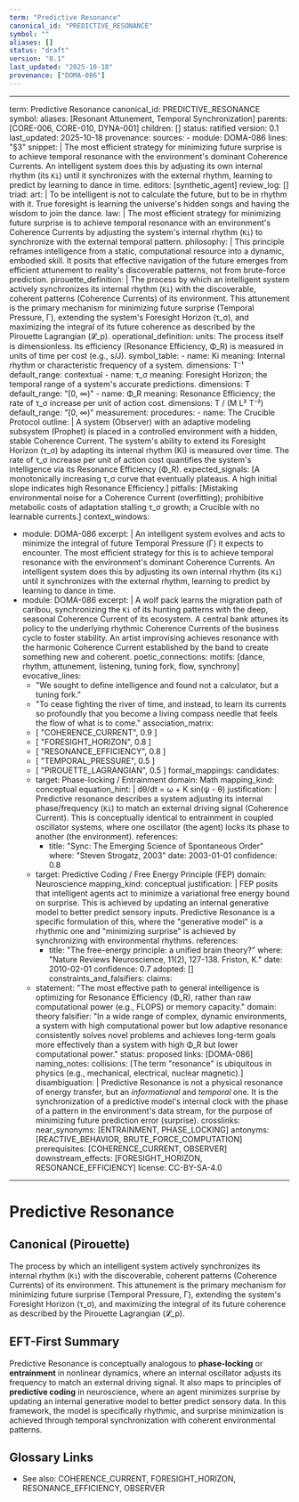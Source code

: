 ```yaml
---
term: "Predictive Resonance"
canonical_id: "PREDICTIVE_RESONANCE"
symbol: ""
aliases: []
status: "draft"
version: "0.1"
last_updated: "2025-10-18"
provenance: ["DOMA-086"]
---
```


---
term: Predictive Resonance
canonical_id: PREDICTIVE_RESONANCE
symbol: 
aliases: [Resonant Attunement, Temporal Synchronization]
parents: [CORE-006, CORE-010, DYNA-001]
children: []
status: ratified
version: 0.1
last_updated: 2025-10-18
provenance:
  sources:
    - module: DOMA-086
      lines: "§3"
      snippet: |
        The most efficient strategy for minimizing future surprise is to achieve temporal resonance with the environment's dominant Coherence Currents. An intelligent system does this by adjusting its own internal rhythm (its `Ki`) until it synchronizes with the external rhythm, learning to predict by learning to dance in time.
  editors: [synthetic_agent]
  review_log: []
triad:
  art: |
    To be intelligent is not to calculate the future, but to be in rhythm with it. True foresight is learning the universe's hidden songs and having the wisdom to join the dance.
  law: |
    The most efficient strategy for minimizing future surprise is to achieve temporal resonance with an environment's Coherence Currents by adjusting the system's internal rhythm (`Ki`) to synchronize with the external temporal pattern.
  philosophy: |
    This principle reframes intelligence from a static, computational resource into a dynamic, embodied skill. It posits that effective navigation of the future emerges from efficient attunement to reality's discoverable patterns, not from brute-force prediction.
pirouette_definition: |
  The process by which an intelligent system actively synchronizes its internal rhythm (`Ki`) with the discoverable, coherent patterns (Coherence Currents) of its environment. This attunement is the primary mechanism for minimizing future surprise (Temporal Pressure, Γ), extending the system's Foresight Horizon (τ_σ), and maximizing the integral of its future coherence as described by the Pirouette Lagrangian (𝓛_p).
operational_definition:
  units: The process itself is dimensionless. Its efficiency (Resonance Efficiency, Φ_R) is measured in units of time per cost (e.g., s/J).
  symbol_table:
    - name: Ki
      meaning: Internal rhythm or characteristic frequency of a system.
      dimensions: T⁻¹
      default_range: contextual
    - name: τ_σ
      meaning: Foresight Horizon; the temporal range of a system's accurate predictions.
      dimensions: T
      default_range: "[0, ∞)"
    - name: Φ_R
      meaning: Resonance Efficiency; the rate of τ_σ increase per unit of action cost.
      dimensions: T / (M L² T⁻²)
      default_range: "[0, ∞)"
  measurement:
    procedures:
      - name: The Crucible Protocol
        outline: |
          A system (Observer) with an adaptive modeling subsystem (Prophet) is placed in a controlled environment with a hidden, stable Coherence Current. The system's ability to extend its Foresight Horizon (τ_σ) by adapting its internal rhythm (Ki) is measured over time. The rate of τ_σ increase per unit of action cost quantifies the system's intelligence via its Resonance Efficiency (Φ_R).
        expected_signals: [A monotonically increasing τ_σ curve that eventually plateaus. A high initial slope indicates high Resonance Efficiency.]
        pitfalls: [Mistaking environmental noise for a Coherence Current (overfitting); prohibitive metabolic costs of adaptation stalling τ_σ growth; a Crucible with no learnable currents.]
context_windows:
  - module: DOMA-086
    excerpt: |
      An intelligent system evolves and acts to minimize the integral of future Temporal Pressure (Γ) it expects to encounter. The most efficient strategy for this is to achieve temporal resonance with the environment's dominant Coherence Currents. An intelligent system does this by adjusting its own internal rhythm (its `Ki`) until it synchronizes with the external rhythm, learning to predict by learning to dance in time.
  - module: DOMA-086
    excerpt: |
      A wolf pack learns the migration path of caribou, synchronizing the `Ki` of its hunting patterns with the deep, seasonal Coherence Current of its ecosystem. A central bank attunes its policy to the underlying rhythmic Coherence Currents of the business cycle to foster stability. An artist improvising achieves resonance with the harmonic Coherence Current established by the band to create something new and coherent.
poetic_connections:
  motifs: [dance, rhythm, attunement, listening, tuning fork, flow, synchrony]
  evocative_lines:
    - "We sought to define intelligence and found not a calculator, but a tuning fork."
    - "To cease fighting the river of time, and instead, to learn its currents so profoundly that you become a living compass needle that feels the flow of what is to come."
  association_matrix:
    - [ "COHERENCE_CURRENT", 0.9 ]
    - [ "FORESIGHT_HORIZON", 0.8 ]
    - [ "RESONANCE_EFFICIENCY", 0.8 ]
    - [ "TEMPORAL_PRESSURE", 0.5 ]
    - [ "PIROUETTE_LAGRANGIAN", 0.5 ]
formal_mappings:
  candidates:
    - target: Phase-locking / Entrainment
      domain: Math
      mapping_kind: conceptual
      equation_hint: |
        dθ/dt = ω + K sin(ψ - θ)
      justification: |
        Predictive resonance describes a system adjusting its internal phase/frequency (`Ki`) to match an external driving signal (Coherence Current). This is conceptually identical to entrainment in coupled oscillator systems, where one oscillator (the agent) locks its phase to another (the environment).
      references:
        - title: "Sync: The Emerging Science of Spontaneous Order"
          where: "Steven Strogatz, 2003"
          date: 2003-01-01
      confidence: 0.8
    - target: Predictive Coding / Free Energy Principle (FEP)
      domain: Neuroscience
      mapping_kind: conceptual
      justification: |
        FEP posits that intelligent agents act to minimize a variational free energy bound on surprise. This is achieved by updating an internal generative model to better predict sensory inputs. Predictive Resonance is a specific formulation of this, where the "generative model" is a rhythmic one and "minimizing surprise" is achieved by synchronizing with environmental rhythms.
      references:
        - title: "The free-energy principle: a unified brain theory?"
          where: "Nature Reviews Neuroscience, 11(2), 127-138. Friston, K."
          date: 2010-02-01
      confidence: 0.7
  adopted: []
constraints_and_falsifiers:
  claims:
    - statement: "The most effective path to general intelligence is optimizing for Resonance Efficiency (Φ_R), rather than raw computational power (e.g., FLOPS) or memory capacity."
      domain: theory
      falsifier: "In a wide range of complex, dynamic environments, a system with high computational power but low adaptive resonance consistently solves novel problems and achieves long-term goals more effectively than a system with high Φ_R but lower computational power."
      status: proposed
      links: [DOMA-086]
naming_notes:
  collisions: [The term "resonance" is ubiquitous in physics (e.g., mechanical, electrical, nuclear magnetic).]
  disambiguation: |
    Predictive Resonance is not a physical resonance of energy transfer, but an *informational* and *temporal* one. It is the synchronization of a predictive model's internal clock with the phase of a pattern in the environment's data stream, for the purpose of minimizing future prediction error (surprise).
crosslinks:
  near_synonyms: [ENTRAINMENT, PHASE_LOCKING]
  antonyms: [REACTIVE_BEHAVIOR, BRUTE_FORCE_COMPUTATION]
  prerequisites: [COHERENCE_CURRENT, OBSERVER]
  downstream_effects: [FORESIGHT_HORIZON, RESONANCE_EFFICIENCY]
license: CC-BY-SA-4.0
---

# Predictive Resonance

## Canonical (Pirouette)
The process by which an intelligent system actively synchronizes its internal rhythm (`Ki`) with the discoverable, coherent patterns (Coherence Currents) of its environment. This attunement is the primary mechanism for minimizing future surprise (Temporal Pressure, Γ), extending the system's Foresight Horizon (τ_σ), and maximizing the integral of its future coherence as described by the Pirouette Lagrangian (𝓛_p).

## EFT-First Summary
Predictive Resonance is conceptually analogous to **phase-locking** or **entrainment** in nonlinear dynamics, where an internal oscillator adjusts its frequency to match an external driving signal. It also maps to principles of **predictive coding** in neuroscience, where an agent minimizes surprise by updating an internal generative model to better predict sensory data. In this framework, the model is specifically rhythmic, and surprise minimization is achieved through temporal synchronization with coherent environmental patterns.

## Glossary Links
- See also: COHERENCE_CURRENT, FORESIGHT_HORIZON, RESONANCE_EFFICIENCY, OBSERVER